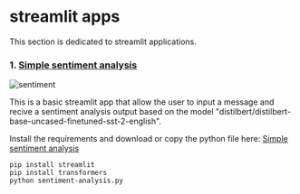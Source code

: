 # streamlit apps

This section is dedicated to streamlit applications.


### 1. <a href="https://github.com/ip-repo/python/blob/main/streamlit-scripts/sentiment-analysis.py">Simple sentiment analysis </a>

![sentiment](https://github.com/ip-repo/python/assets/123945379/412b7ad9-0e88-472b-825f-8cdf3fa51007)

This is a basic streamlit app that allow the user to input a message and recive a sentiment analysis output based on the model "distilbert/distilbert-base-uncased-finetuned-sst-2-english".

Install the requirements and download or copy the python file here: <a href="https://github.com/ip-repo/python/blob/main/streamlit-scripts/sentiment-analysis.py">Simple sentiment analysis </a>

```console
pip install streamlit
pip install transformers
python sentiment-analysis.py
```

